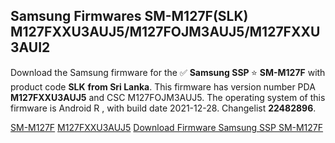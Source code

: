 <h2>Samsung Firmwares SM-M127F(SLK) M127FXXU3AUJ5/M127FOJM3AUJ5/M127FXXU3AUI2</h2>
Download the Samsung firmware for the ✅ <strong>Samsung SSP </strong> ⭐ <strong>SM-M127F</strong> with product code <strong>SLK</strong> <strong> from Sri Lanka</strong>. This firmware has version number PDA <strong>M127FXXU3AUJ5</strong> and CSC M127FOJM3AUJ5. The operating system of this firmware is Android R , with build date 2021-12-28. Changelist <strong>22482896</strong>.

[SM-M127F](https://samfirm.shop/samsung/model/SM-M127F)
[M127FXXU3AUJ5](https://samfirm.shop/samsung/pda/M127FXXU3AUJ5)
[Download Firmware Samsung SSP SM-M127F](https://samfirm.shop/samsung/firmware/485931)

